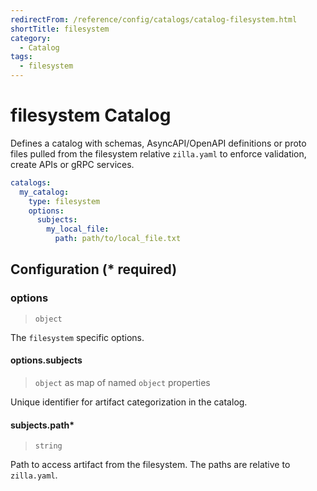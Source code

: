 ```yaml
---
redirectFrom: /reference/config/catalogs/catalog-filesystem.html
shortTitle: filesystem
category:
  - Catalog
tags:
  - filesystem
---
```


# filesystem Catalog

Defines a catalog with schemas, AsyncAPI/OpenAPI definitions or proto files pulled from the filesystem relative `zilla.yaml` to enforce validation, create APIs or gRPC services.

```yaml {2}
catalogs:
  my_catalog:
    type: filesystem
    options:
      subjects:
        my_local_file:
          path: path/to/local_file.txt
```

## Configuration (\* required)

### options

> `object`

The `filesystem` specific options.

#### options.subjects

> `object` as map of named `object` properties

Unique identifier for artifact categorization in the catalog.

#### subjects.path\*

> `string`

Path to access artifact from the filesystem. The paths are relative to `zilla.yaml`.
